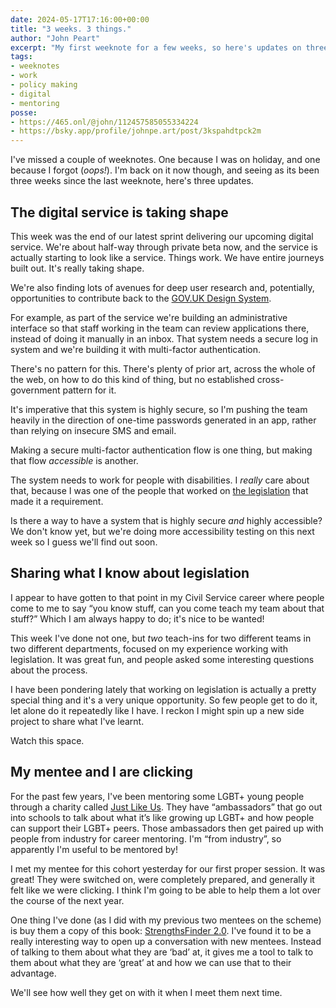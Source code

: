 ```yaml
---
date: 2024-05-17T17:16:00+00:00
title: "3 weeks. 3 things."
author: "John Peart"
excerpt: "My first weeknote for a few weeks, so here's updates on three things."
tags:
- weeknotes
- work
- policy making
- digital
- mentoring
posse:
- https://465.onl/@john/112457585055334224
- https://bsky.app/profile/johnpe.art/post/3kspahdtpck2m
---
```


I've missed a couple of weeknotes. One because I was on holiday, and one because I forgot (*oops!*). I'm back on it now though, and seeing as its been three weeks since the last weeknote, here's three updates.

## The digital service is taking shape

This week was the end of our latest sprint delivering our upcoming digital service. We're about half-way through private beta now, and the service is actually starting to look like a service. Things work. We have entire journeys built out. It's really taking shape.

We're also finding lots of avenues for deep user research and, potentially, opportunities to contribute back to the [GOV.UK Design System](http://design-system.service.gov.uk). 

For example, as part of the service we're building an administrative interface so that staff working in the team can review applications there, instead of doing it manually in an inbox. That system needs a secure log in system and we're building it with multi-factor authentication. 

There's no pattern for this. There's plenty of prior art, across the whole of the web, on how to do this kind of thing, but no established cross-government pattern for it. 

It's imperative that this system is highly secure, so I'm pushing the team heavily in the direction of one-time passwords generated in an app, rather than relying on insecure SMS and email. 

Making a secure multi-factor authentication flow is one thing, but making that flow *accessible* is another. 

The system needs to work for people with disabilities. I *really* care about that, because I was one of the people that worked on [the legislation](https://www.gov.uk/guidance/accessibility-requirements-for-public-sector-websites-and-apps#who-has-to-meet-the-2018-accessibility-regulations) that made it a requirement.

Is there a way to have a system that is highly secure *and* highly accessible? We don't know yet, but we're doing more accessibility testing on this next week so I guess we'll find out soon.

## Sharing what I know about legislation

I appear to have gotten to that point in my Civil Service career where people come to me to say “you know stuff, can you come teach my team about that stuff?” Which I am always happy to do; it's nice to be wanted!

This week I've done not one, but *two* teach-ins for two different teams in two different departments, focused on my experience working with legislation. It was great fun, and people asked some interesting questions about the process.

I have been pondering lately that working on legislation is actually a pretty special thing and it's a very unique opportunity. So few people get to do it, let alone do it repeatedly like I have. I reckon I might spin up a new side project to share what I've learnt. 

Watch this space. 

## My mentee and I are clicking

For the past few years, I've been mentoring some LGBT+ young people through a charity called [Just Like Us](https://www.justlikeus.org). They have “ambassadors” that go out into schools to talk about what it’s like growing up LGBT+ and how people can support their LGBT+ peers. Those ambassadors then get paired up with people from industry for career mentoring. I'm “from industry”, so apparently I'm useful to be mentored by!

I met my mentee for this cohort yesterday for our first proper session. It was great! They were switched on, were completely prepared, and generally it felt like we were clicking. I think I'm going to be able to help them a lot over the course of the next year. 

One thing I've done (as I did with my previous two mentees on the scheme) is buy them a copy of this book: [StrengthsFinder 2.0](https://www.amazon.co.uk/StrengthsFinder-2-0-Upgraded-Discover-Strengths/dp/159562015X). I've found it to be a really interesting way to open up a conversation with new mentees. Instead of talking to them about what they are ‘bad’ at, it gives me a tool to talk to them about what they are ‘great’ at and how we can use that to their advantage. 

We'll see how well they get on with it when I meet them next time.

